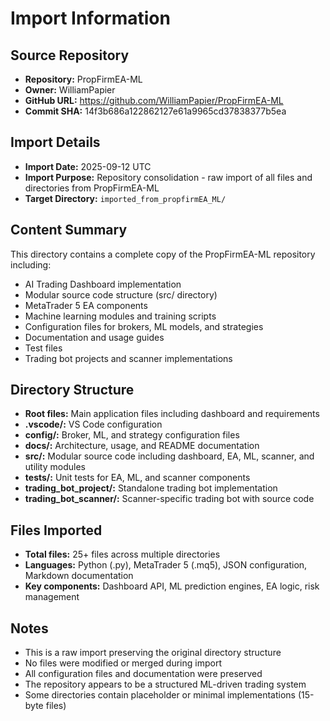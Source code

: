 # Import Information

## Source Repository
- **Repository:** PropFirmEA-ML
- **Owner:** WilliamPapier
- **GitHub URL:** https://github.com/WilliamPapier/PropFirmEA-ML
- **Commit SHA:** 14f3b686a122862127e61a9965cd37838377b5ea

## Import Details
- **Import Date:** 2025-09-12 UTC
- **Import Purpose:** Repository consolidation - raw import of all files and directories from PropFirmEA-ML
- **Target Directory:** `imported_from_propfirmEA_ML/`

## Content Summary
This directory contains a complete copy of the PropFirmEA-ML repository including:
- AI Trading Dashboard implementation
- Modular source code structure (src/ directory)
- MetaTrader 5 EA components
- Machine learning modules and training scripts  
- Configuration files for brokers, ML models, and strategies
- Documentation and usage guides
- Test files
- Trading bot projects and scanner implementations

## Directory Structure
- **Root files:** Main application files including dashboard and requirements
- **.vscode/:** VS Code configuration
- **config/:** Broker, ML, and strategy configuration files
- **docs/:** Architecture, usage, and README documentation
- **src/:** Modular source code including dashboard, EA, ML, scanner, and utility modules
- **tests/:** Unit tests for EA, ML, and scanner components
- **trading_bot_project/:** Standalone trading bot implementation
- **trading_bot_scanner/:** Scanner-specific trading bot with source code

## Files Imported
- **Total files:** 25+ files across multiple directories
- **Languages:** Python (.py), MetaTrader 5 (.mq5), JSON configuration, Markdown documentation
- **Key components:** Dashboard API, ML prediction engines, EA logic, risk management

## Notes
- This is a raw import preserving the original directory structure
- No files were modified or merged during import
- All configuration files and documentation were preserved
- The repository appears to be a structured ML-driven trading system
- Some directories contain placeholder or minimal implementations (15-byte files)